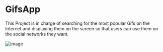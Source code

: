 # GifsApp


This Project is in charge of searching for the most popular Gifs on the Internet and displaying them on the screen so that users can use them on the social networks they want.

![image](https://user-images.githubusercontent.com/85316618/209899299-d2f56faa-409d-43c7-8497-870cce7c0ced.png)
